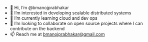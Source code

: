 - 👋 Hi, I’m @bmanojprabhakar
- 👀 I’m interested in developing scalable distributed systems
- 🌱 I’m currently learning cloud and dev ops
- 💞️ I’m looking to collaborate on open source projects where I can contribute on the backend
- 📫 Reach me at bmanojprabhakar@gmail.com

<!---
bmanojprabhakar/bmanojprabhakar is a ✨ special ✨ repository because its `README.md` (this file) appears on your GitHub profile.
You can click the Preview link to take a look at your changes.
--->
